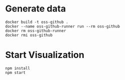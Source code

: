 # Generate data

```
docker build -t oss-github .
docker --name oss-github-runner run --rm oss-github
docker rm oss-github-runner
docker rmi oss-github
```

# Start Visualization

```
npm install
npm start
```
